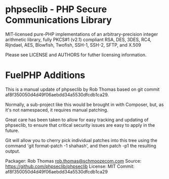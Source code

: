 # phpseclib - PHP Secure Communications Library

MIT-licensed pure-PHP implementations of an arbitrary-precision integer
arithmetic library, fully PKCS#1 (v2.1) compliant RSA, DES, 3DES, RC4, Rijndael,
AES, Blowfish, Twofish, SSH-1, SSH-2, SFTP, and X.509

Please see LICENSE and AUTHORS for futher licensing information.

# FuelPHP Additions
This is a manual update of phpseclib by Rob Thomas based on git commit 
    af8f350050d4d49f06aebdd34a5530dfcdb1ca29.

Normally, a sub-project like this would be brought in with Composer, but, as it's
not namespaced, it requires manual patching.

Great care has been taken to allow for easy tracking and updating of phpseclib,
to ensure that critical security issues are easy to apply in the future.  

Git will allow you to cherry pick individual patches into this tree using the
command 'git format-patch -1 shahash', and then patch -p1 the resulting output.

Packager: Rob Thomas <rob.thomas@schmoozecom.com>
Source: https://github.com/phpseclib/phpseclib
License: MIT
Commit: af8f350050d4d49f06aebdd34a5530dfcdb1ca29
